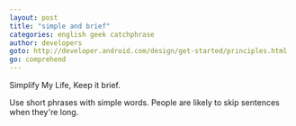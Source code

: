 ```yaml
---
layout: post
title: "simple and brief"
categories: english geek catchphrase
author: developers
goto: http://developer.android.com/design/get-started/principles.html
go: comprehend
---
```

Simplify My Life, Keep it brief.<!-- more -->

Use short phrases with simple words. People are likely to skip sentences when they're long.

